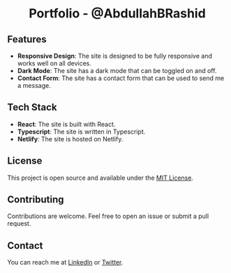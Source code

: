 <h1 align="center">Portfolio - @AbdullahBRashid</h1>


## Features
- **Responsive Design**: The site is designed to be fully responsive and works well on all devices.
- **Dark Mode**: The site has a dark mode that can be toggled on and off.
- **Contact Form**: The site has a contact form that can be used to send me a message.

## Tech Stack
- **React**: The site is built with React.
- **Typescript**: The site is written in Typescript.
- **Netlify**: The site is hosted on Netlify.

## License
This project is open source and available under the [MIT License](./LICENSE).

## Contributing
Contributions are welcome. Feel free to open an issue or submit a pull request.

## Contact
You can reach me at [LinkedIn](https://www.linkedin.com/in/abdullahbrashid/) or [Twitter](https://twitter.com/AbdullahBinBR).
```